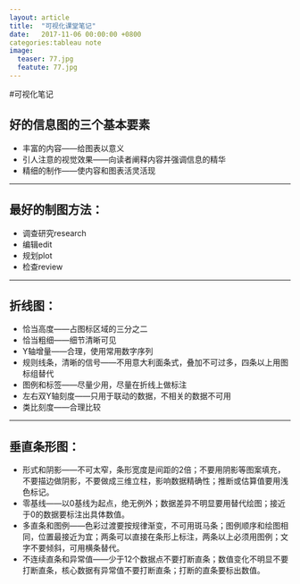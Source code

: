 ```yaml
---
layout: article
title:  "可视化课堂笔记"
date:   2017-11-06 00:00:00 +0800
categories:tableau note
image: 
  teaser: 77.jpg		
  featute: 77.jpg
---
```



#可视化笔记




## 好的信息图的三个基本要素

* 丰富的内容——给图表以意义
* 引人注意的视觉效果——向读者阐释内容并强调信息的精华
* 精细的制作——使内容和图表活灵活现

***

## 最好的制图方法：

* 调查研究research
* 编辑edit
* 规划plot
* 检查review

***


## 折线图：

* 恰当高度——占图标区域的三分之二
* 恰当粗细——细节清晰可见
* Y轴增量——合理，使用常用数字序列
* 规则线条，清晰的信号——不用意大利面条式，叠加不可过多，四条以上用图标组替代
* 图例和标签——尽量少用，尽量在折线上做标注
* 左右双Y轴刻度——只用于联动的数据，不相关的数据不可用
* 类比刻度——合理比较

***


## 垂直条形图：

* 形式和阴影——不可太窄，条形宽度是间距的2倍；不要用阴影等图案填充，不要描边做阴影，不要做成三维立柱，影响数据精确性；推断或估算值要用浅色标记。
* 零基线——以0基线为起点，绝无例外；数据差异不明显要用替代绘图；接近于0的数据要标注出具体数值。
* 多直条和图例——色彩过渡要按规律渐变，不可用斑马条；图例顺序和绘图相同，位置最接近为宜；两条可以直接在条形上标注，两条以上必须用图例；文字不要倾斜，可用横条替代。
* 不连续直条和异常值——少于12个数据点不要打断直条；数值变化不明显不要打断直条，核心数据有异常值不要打断直条；打断的直条要标出数值。